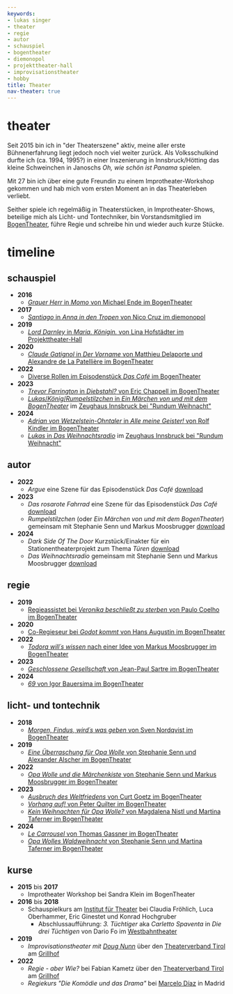 ```yaml
---
keywords:
- lukas singer
- theater
- regie
- autor
- schauspiel
- bogentheater
- diemonopol
- projekttheater-hall
- improvisationstheater
- hobby
title: Theater
nav-theater: true
---
```


# theater

Seit 2015 bin ich in "der Theaterszene" aktiv, meine aller erste Bühnenerfahrung liegt jedoch noch viel weiter zurück. Als Volksschulkind durfte ich (ca. 1994, 1995?) in einer Inszenierung in Innsbruck/Hötting das kleine Schweinchen in Janoschs *Oh, wie schön ist Panama* spielen.

Mit 27 bin ich über eine gute Freundin zu einem Improtheater-Workshop gekommen und hab mich vom ersten Moment an in das Theaterleben verliebt.

Seither spiele ich regelmäßig in Theaterstücken, in Improtheater-Shows, beteilige mich als Licht- und Tontechniker, bin Vorstandsmitglied im [BogenTheater](https://www.bogentheater.at), führe Regie und schreibe hin und wieder auch kurze Stücke.

# timeline

## schauspiel

* **2016**
  * [*Grauer Herr* in *Momo* von Michael Ende im BogenTheater](https://www.bogentheater.at/archiv/82/momo)
* **2017**
  * [*Santiago* in *Anna in den Tropen* von Nico Cruz im diemonopol](https://diemonopol.net/2017/11/16/anna-in-den-tropen-oeea-nilo-cruz/)
* **2019**
  * [*Lord Darnley* in *Maria. Königin.* von Lina Hofstädter im Projekttheater-Hall](https://www.projekttheater-hall.at/portfolio/maria-koenigin)
* **2020**
  * [*Claude Gatignol* in *Der Vorname* von Matthieu Delaporte und Alexandre de La Patellière im BogenTheater](https://www.bogentheater.at/archiv/220/der-vorname)
* **2022**
  * [Diverse Rollen im Episodenstück *Das Café* im BogenTheater](https://www.bogentheater.at/archiv/289/das-cafe)
* **2023**
  * [*Trevor Farrington* in *Diebstahl?* von Eric Chappell im BogenTheater](https://www.bogentheater.at/archiv/292/diebstahl)
  * [*Lukas*/*König*/*Rumpelstilzchen* in *Ein Märchen von und mit dem BogenTheater*](https://www.bogentheater.at/archiv/324/ein-marchen-von-und-mit-dem-bogentheater) im [Zeughaus Innsbruck bei "Rundum Weihnacht"](https://www.tiroler-landesmuseen.at/termin/rundum_weihnacht23)
* **2024**
  * [*Adrian von Wetzelstein-Ohntaler* in *Alle meine Geister!* von Rolf Kindler im BogenTheater](https://www.bogentheater.at/archiv/336/alle-meine-geister)
  * [*Lukas* in *Das Weihnachtsradio*](https://bogentheater.at) im [Zeughaus Innsbruck bei "Rundum Weihnacht"](https://www.tiroler-landesmuseen.at/termin/familiennachmittag-3/)

## autor

* **2022**
  * *Argue* eine Szene für das Episodenstück *Das Café* [download](/download/argue.pdf)
* **2023**
  * *Das rosarote Fahrrad* eine Szene für das Episodenstück *Das Café* [download](/download/rosarot.pdf)
  * *Rumpelstilzchen* (oder *Ein Märchen von und mit dem BogenTheater*) gemeinsam mit Stephanie Senn und Markus Moosbrugger [download](/download/rumpelstilzchen.pdf)
* **2024**
  * *Dark Side Of The Door* Kurzstück/Einakter für ein Stationentheaterprojekt zum Thema *Türen* [download](/download/dark-side-of-the-door.pdf)
  * *Das Weihnachtsradio* gemeinsam mit Stephanie Senn und Markus Moosbrugger [download](/download/weihnachtsradio.pdf)

## regie

* **2019**
  * [Regieassistet bei *Veronika beschließt zu sterben* von Paulo Coelho im BogenTheater](https://www.bogentheater.at/archiv/160/veronika-beschliesst-zu-sterben)
* **2020**
  * [Co-Regieseur bei *Godot kommt* von Hans Augustin im BogenTheater](https://www.bogentheater.at/archiv/206/godot-kommt)
* **2022**
  * [*Todora will´s wissen* nach einer Idee von Markus Moosbrugger im BogenTheater](https://www.bogentheater.at/archiv/268/todora-wills-wissen)
* **2023**
  * [*Geschlossene Gesellschaft* von Jean-Paul Sartre im BogenTheater](https://www.bogentheater.at/archiv/276/geschlossene-gesellschaft)
* **2024**
  * [*69* von Igor Bauersima im BogenTheater](https://www.bogentheater.at/archiv/322/69)

## licht- und tontechnik

* **2018**
  * [*Morgen, Findus, wird´s was geben* von Sven Nordqvist im BogenTheater](https://www.bogentheater.at/archiv/144/morgen-findus-wirds-was-geben)
* **2019**
  * [*Eine Überraschung für Opa Wolle* von Stephanie Senn und Alexander Alscher im BogenTheater](https://www.bogentheater.at/archiv/167/eine-uberraschung-fur-opa-wolle)
* **2022**
  * [*Opa Wolle und die Märchenkiste* von Stephanie Senn und Markus Moosbrugger im BogenTheater](https://www.bogentheater.at/archiv/269/opa-wolle-und-die-marchenkiste)
* **2023**
  * [*Ausbruch des Weltfriedens* von Curt Goetz im BogenTheater](https://www.bogentheater.at/archiv/288/ausbruch-des-weltfriedens)
  * [*Vorhang auf!* von Peter Quilter im BogenTheater](https://www.bogentheater.at/archiv/308/vorhang-auf)
  * [*Kein Weihnachten für Opa Wolle?* von Magdalena Nistl und Martina Taferner im BogenTheater](https://www.bogentheater.at/archiv/313/kein-weihnachten-fur-opa-wolle)
* **2024**
  * [*Le Carrousel* von Thomas Gassner im BogenTheater](https://www.bogentheater.at/archiv/331/le-carrousel)
  * [*Opa Wolles Waldweihnacht* von Stephanie Senn und Martina Taferner im BogenTheater](https://www.bogentheater.at/spielplan/alle/366/1215/opa-wolles-waldweihnacht)

## kurse

* **2015** bis **2017**
  * Improtheater Workshop bei Sandra Klein im BogenTheater
* **2016** bis **2018**
  * Schauspielkurs am [Institut für Theater](https://www.schauspiel-institut.at) bei Claudia Fröhlich, Luca Oberhammer, Eric Ginestet und Konrad Hochgruber 
    * Abschlussaufführung: *3. Tüchtiger* aka *Carletto Spaventa* in *Die drei Tüchtigen* von Dario Fo im [Westbahntheater](https://westbahntheater.at/)
* **2019**
  * *Improvisationstheater mit [Doug Nunn](https://dougnunn.com)* über den [Theaterverband Tirol](https://www.theaterverbandtirol.at) am [Grillhof](https://www.tirol.gv.at/grillhof)
* **2022**
  * *Regie - aber Wie?* bei Fabian Kametz über den [Theaterverband Tirol](https://www.theaterverbandtirol.at) am [Grillhof](https://www.tirol.gv.at/grillhof)
  * *Regiekurs "Die Komödie und das Drama"* bei [Marcelo Díaz](https://marcelodiaz.net) in Madrid
